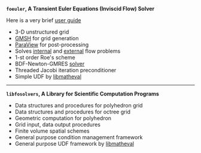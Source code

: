 **`foeuler`, A Transient Euler Equations (Inviscid Flow) Solver**

Here is a very brief [user guide](https://drive.google.com/file/d/0B0ArQPxS-HQZWktBSzIwSlRzdk0/view?usp=sharing)

* 3-D unstructured grid
* [GMSH](http://geuz.org/gmsh/) for grid generation
* [ParaView](http://www.paraview.org/) for post-processing
* Solves [internal](https://drive.google.com/file/d/0B0ArQPxS-HQZOFE3NmxWd296Vlk/view?usp=sharing) and [external](https://drive.google.com/file/d/0B0ArQPxS-HQZdWJQcEdxRENMX2M/view?usp=sharing) flow problems
* 1-st order Roe's scheme
* BDF-Newton-GMRES [solver](https://computation.llnl.gov/casc/sundials/main.html)
* Threaded Jacobi iteration preconditioner
* Simple UDF by [libmatheval](http://www.gnu.org/software/libmatheval/)

***

**`libfosolvers`, A Library for Scientific Computation Programs**

* Data structures and procedures for polyhedron grid
* Data structures and procedures for octree grid
* Geometric computation for polyhedron
* Grid input, data output procedures
* Finite volume spatial schemes
* General purpose condition management framework
* General purpose UDF framework by [libmatheval](http://www.gnu.org/software/libmatheval/)